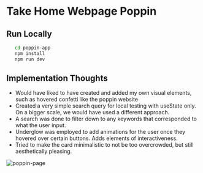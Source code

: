 ﻿# Take Home Webpage Poppin

## Run Locally
```bash
   cd poppin-app
   npm install
   npm run dev
```

## Implementation Thoughts
- Would have liked to have created and added my own visual elements, such as hovered confetti like the poppin website
- Created a very simple search query for local testing with useState only. On a bigger scale, we would have used a different approach.
- A search was done to filter down to any keywords that corresponded to what the user input.
- Underglow was employed to add animations for the user once they hovered over certain buttons. Adds elements of interactiveness.
- Tried to make the card minimalistic to not be too overcrowded, but still aesthetically pleasing.


![poppin-page](https://github.com/user-attachments/assets/e6f5bfa2-3f88-4f6e-8078-a6c87537da9a)
